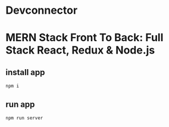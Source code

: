 # Devconnector
# MERN Stack Front To Back: Full Stack React, Redux & Node.js

## install app
    npm i

## run app

    npm run server

